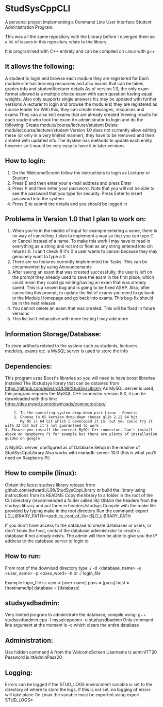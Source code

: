 # StudSysCppCLI 
A personal project implementing a Command Line User Interface
Student Administration Program. 

This was all the same repository with the Library before I diverged them so a lot of issues in this repository relate to the library

It is programmed with C++ entirely and can be compiled on Linux with g++

## It allows the following:
   A student to login and browse each module they are registered for
       Each module site has learning resources and also exams that can be taken, grades info and student/lecturer details
              As of version 1.0, the only exam format allowed is a multiple choice exam with each question having equal weights. Also only supports single answers
              his may be updated with further versions
   A lecturer to login and browse the module(s) they are registered as course leader for
       With this, they can create messages, resources and exams
              They can also edit exams that are already created
       Viewing results for each student who took the exam
       An administrator to login and do the following:
       Create module/course/lecturer/student
       Delete module/course/lecturer/student
       Version 1.0 does not currently allow editing these (or only in a very limited manner), they have to be removed and then created with updated info
       The System has methods to update each entity however so it would be very easy to have it in later versions

## How to login:
   1. On the WelcomeScreen follow the instructions to login as Lecturer or Student
   2. Press E and then enter your e-mail address and press Enter
   3. Press P and then enter your password. Note that you will not be able to see the password that you type for security. Press Enter to insert password into the system
   4. Press S to submit the details and you should be logged in

## Problems in Version 1.0 that I plan to work on:
   1. When you're in the middle of input for example entering a name, there is no way of cancelling.
      I plan to implement a way so that you can type C or Cancel instead of a name. To make this work I may have to read in everything as a string and not int or float as any string entered into cin returns 0. 
      I can't check if it's 0 a user wants to cancel because they may genuinely want to type a 0
   2. There are no features currently implemented for Tasks. This can be circumvented by using Announcements
   3. After saving an exam that was created successfully, the user is left on the prompt they already used to save the exam in the first place, which could mean they could go editing/saving an exam that was already saved. This is a known bug and is going to be fixed ASAP. Also, after cancelling this prompt, to update the list of exams you need to go back to the Module Homepage and go back into exams. This bug-fix should be in the next release
   4. You cannot delete an exam that was created. This will be fixed in future versions
   5. This list isn't exhaustive with more testing I may add more

## Information Storage/Database:
   To store artifacts related to the system such as students, lecturers, modules, exams etc. a MySQL server is used to store the info


## Dependencies:
   This program uses Boost's libraries so you will need to have boost libraries installed
   The libstudsys library that can be obtained from https://github.com/edwardUL99/StudSysLibrary
   As MySQL server is used, this program requires the MySQL C++ connector version 8.0, it can be downloaded with this link:
        https://dev.mysql.com/downloads/connector/cpp/
        
        1. In the operating system drop-down pick Linux - Generic
        2. Choose in OS Version drop-down choose glib 2.12 64 bit
           My OS is 64 bit which I developed it in, but you could try it with 32 bit but it's not guaranteed to work
	3. Ensure you install the correct MySQL C++ connector. Can't install above on Raspberry Pi for example but there are plenty of installation guides on google

   A MySQL server, configured as of Database Setup in the readme of StudSysCppLibrary
   Also works with mariadb-server-10.0 (this is what you'll need on Raspberry Pi)

## How to compile (linux):
   Obtain the latest studsys library release from github.com/edwardUL99/StudSysCppLibrary or build the library using instructions from its README
   Copy the library to a folder in the root of the CLI directory (recommended a folder called lib)
   Obtain the headers from the studsys library and put them in headers/studsys
   Compile with the make file provided by typing make in the root directory
   Run the command: export LD_LIBRARY_PATH=<path_to_root_of_lib>:$LD_LIBRARY_PATH
   
If you don't have access to the database to create databases or users, or don't know the host, contact the database administrator to create a database if not already exists.
The admin will then be able to give you the IP address to the database server to login to

## How to run:
   From root of the download directory type ./<program-name> -d <database_name> -u <user_name> -p <pass_word> -h <host>
      or
   ./<program-name> login_file

   Example login_file is:
   	user = [user-name]
	pass = [pass]
	host = [hostname/ip]
	database = [database]

## studsysdbadmin:
   Very limited program to administrate the database, compile using:
          g++ studsysdbadmin.cpp -l mysqlcppconn -o studsysdbadmin 
   Only command line argument at the moment is -c which clears the entire database

## Administration:
   Use hidden command A from the WelcomeScreen
   Username is adminITT20
   Password is ittAdminPass20
   
## Logging:
Errors can be logged if the STUD_LOGS environment variable is set to the directory of where to store the logs. If this is not set, no logging of errors will take place
On Linux the variable must be exported using export STUD_LOGS=<log-path>
